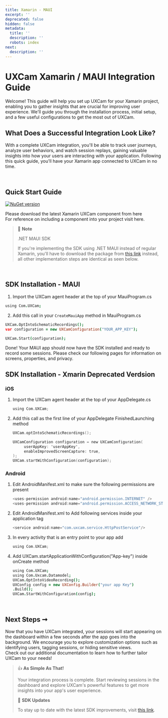 ```yaml
---
title: Xamarin - MAUI
excerpt: ''
deprecated: false
hidden: false
metadata:
  title: ''
  description: ''
  robots: index
next:
  description: ''
---
```

# UXCam Xamarin / MAUI Integration Guide

Welcome! This guide will help you set up UXCam for your Xamarin project, enabling you to gather insights that are crucial for improving user experience. We'll guide you through the installation process, initial setup, and a few useful configurations to get the most out of UXCam.

## What Does a Successful Integration Look Like?

With a complete UXCam integration, you'll be able to track user journeys, analyze user behaviors, and watch session replays, gaining valuable insights into how your users are interacting with your application. Following this quick guide, you'll have your Xamarin app connected to UXCam in no time.

<br />

## Quick Start Guide

[![NuGet version](https://badge.fury.io/nu/UXCam.svg)](https://badge.fury.io/nu/UXCam/3.5.1)

Please download the latest Xamarin UXCam component from here\
For reference on including a component into your project visit here.

> 📘 **Note**
>
> .NET MAUI SDK
>
> If you're implementing the SDK using .NET MAUI instead of regular Xamarin, you'll have to download the package from [this link](https://www.nuget.org/packages/UXCamDotNet/1.0.0-beta) instead, all other implementation steps are identical as seen below.

<br />

## SDK Installation - MAUI

1. Import the UXCam agent header at the top of your MauiProgram.cs

```coffeescript Code
using Com.UXCam;
```

2. Add this call in your `CreateMauiApp` method in MauiProgram.cs

```coffeescript Code
UXCam.OptIntoSchematicRecordings();
var configuration = new UXCamConfiguration("YOUR_APP_KEY");

UXCam.Start(configuration);
```

<GitHubCallout type="note">Done! Your MAUI app should now have the SDK installed and ready to record some sessions. Please check our following pages for information on screens, properties, and privacy.</GitHubCallout>

## SDK Installation - Xmarin Deprecated Verdsion

### iOS

1. Import the UXCam agent header at the top of your AppDelegate.cs
   ```objectivec
   using Com.UXCam;
   ```

2. Add this call as the first line of your AppDelegate FinishedLaunching method
   ```objectivec
   UXCam.optIntoSchematicRecordings();

   UXCamConfiguration configuration = new UXCamConfiguration(
        userAppKey: 'userAppKey',
        enableImprovedScreenCapture: true,
   );
   UXCam.startWithConfiguration(configuration);
   ```

### Android

1. Edit AndroidManifest.xml to make sure the following permissions are present
   ```swift
   <uses-permission android:name="android.permission.INTERNET" />
   <uses-permission android:name="android.permission.ACCESS_NETWORK_STATE" />
   ```

2. Edit AndroidManifest.xml to Add following services inside your application tag
   ```swift
   <service android:name="com.uxcam.service.HttpPostService"/>
   ```

3. In every activity that is an entry point to your app add
   ```swift
   using Com.UXCam;
   ```

4. Add UXCam.startApplicationWithConfiguration("App-key") inside onCreate method
   ```coffeescript
   using Com.UXCam;
   using Com.Uxcam.Datamodel;
   UXCam.OptIntoVideoRecording();
   UXConfig config = new UXConfig.Builder("your app Key")
   .Build();
   UXCam.StartWithConfiguration(config);
   ```
   <br />

## Next Steps ➞

Now that you have UXCam integrated, your sessions will start appearing on the dashboard within a few seconds after the app goes into the background. We encourage you to explore customization options such as identifying users, tagging sessions, or hiding sensitive views.\
Check out our additional documentation to learn how to further tailor UXCam to your needs!

> 👍 **As Simple As That!**
>
> Your integration process is complete. Start reviewing sessions in the dashboard and explore UXCam's powerful features to get more insights into your app's user experience.
>
> 📜 **SDK Updates**
>
> To stay up to date with the latest SDK improvements, visit [this link](https://help.uxcam.com/hc/en-us/articles/4404509626509--SDK-UPDATES).
